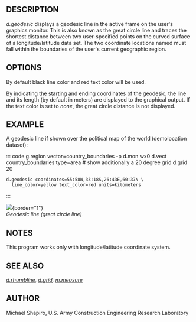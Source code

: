 ## DESCRIPTION

*d.geodesic* displays a geodesic line in the active frame on the user\'s
graphics monitor. This is also known as the great circle line and traces
the shortest distance between two user-specified points on the curved
surface of a longitude/latitude data set. The two coordinate locations
named must fall within the boundaries of the user\'s current geographic
region.

## OPTIONS

By default black line color and red text color will be used.

By indicating the starting and ending coordinates of the geodesic, the
line and its length (by default in meters) are displayed to the
graphical output. If the text color is set to *none*, the great circle
distance is not displayed.

## EXAMPLE

A geodesic line if shown over the political map of the world
(demolocation dataset):

::: code
    g.region vector=country_boundaries -p
    d.mon wx0
    d.vect country_boundaries type=area
    # show additionally a 20 degree grid
    d.grid 20

    d.geodesic coordinates=55:58W,33:18S,26:43E,60:37N \
      line_color=yellow text_color=red units=kilometers
:::

![](d_geodesic.png){border="1"}\
*Geodesic line (great circle line)*

## NOTES

This program works only with longitude/latitude coordinate system.

## SEE ALSO

*[d.rhumbline](d.rhumbline.html), [d.grid](d.grid.html),
[m.measure](m.measure.html)*

## AUTHOR

Michael Shapiro, U.S. Army Construction Engineering Research Laboratory
